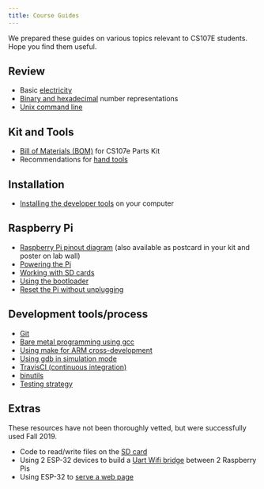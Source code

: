 ```yaml
---
title: Course Guides
---
```


We prepared these guides on various topics relevant to CS107E students. Hope you find them useful.

## Review

- Basic [electricity](electricity)
- [Binary and hexadecimal](numbers) number representations
- [Unix command line](unix)

## Kit and Tools
- [Bill of Materials (BOM)](bom) for CS107e Parts Kit
- Recommendations for [hand tools](handtools)

## Installation
- [Installing the developer tools](install) on your computer

## Raspberry Pi
- [Raspberry Pi pinout diagram](images/pinout.pdf) (also available as postcard in your kit and poster on lab wall)
- [Powering the Pi](power)
- [Working with SD cards](sd)
- [Using the bootloader](bootloader)
- [Reset the Pi without unplugging](reset-button)

## Development tools/process
- [Git](git)
- [Bare metal programming using gcc](gcc) 
- [Using make for ARM cross-development](make)
- [Using gdb in simulation mode](gdb)
- [TravisCI (continuous integration)](ci)
- [binutils](binutils)
- [Testing strategy](testing)

## Extras
These resources have not been thoroughly vetted, but were successfully used Fall 2019.

- Code to read/write files on the [SD card](extras/sd_library)
- Using 2 ESP-32 devices to build a [Uart Wifi bridge](extras/uart-wifi-bridge) between 2 Raspberry Pis
- Using ESP-32 to [serve a web page](extras/webpage)
